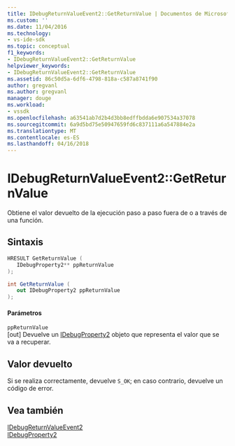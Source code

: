 ```yaml
---
title: IDebugReturnValueEvent2::GetReturnValue | Documentos de Microsoft
ms.custom: ''
ms.date: 11/04/2016
ms.technology:
- vs-ide-sdk
ms.topic: conceptual
f1_keywords:
- IDebugReturnValueEvent2::GetReturnValue
helpviewer_keywords:
- IDebugReturnValueEvent2::GetReturnValue
ms.assetid: 86c50d5a-6df6-4798-818a-c587a8741f90
author: gregvanl
ms.author: gregvanl
manager: douge
ms.workload:
- vssdk
ms.openlocfilehash: a63541ab7d2b4d3bb8edffbdda6e907534a37078
ms.sourcegitcommit: 6a9d5bd75e50947659fd6c837111a6a547884e2a
ms.translationtype: MT
ms.contentlocale: es-ES
ms.lasthandoff: 04/16/2018
---
```

# <a name="idebugreturnvalueevent2getreturnvalue"></a>IDebugReturnValueEvent2::GetReturnValue
Obtiene el valor devuelto de la ejecución paso a paso fuera de o a través de una función.  
  
## <a name="syntax"></a>Sintaxis  
  
```cpp  
HRESULT GetReturnValue (   
   IDebugProperty2** ppReturnValue  
);  
```  
  
```csharp  
int GetReturnValue (   
   out IDebugProperty2 ppReturnValue  
);  
```  
  
#### <a name="parameters"></a>Parámetros  
 `ppReturnValue`  
 [out] Devuelve un [IDebugProperty2](../../../extensibility/debugger/reference/idebugproperty2.md) objeto que representa el valor que se va a recuperar.  
  
## <a name="return-value"></a>Valor devuelto  
 Si se realiza correctamente, devuelve `S_OK`; en caso contrario, devuelve un código de error.  
  
## <a name="see-also"></a>Vea también  
 [IDebugReturnValueEvent2](../../../extensibility/debugger/reference/idebugreturnvalueevent2.md)   
 [IDebugProperty2](../../../extensibility/debugger/reference/idebugproperty2.md)